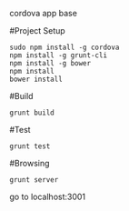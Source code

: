 cordova app base

#Project Setup
```
sudo npm install -g cordova
npm install -g grunt-cli
npm install -g bower
npm install
bower install
```

#Build
```
grunt build
```

#Test
```
grunt test
```

#Browsing
```
grunt server
```
go to localhost:3001
